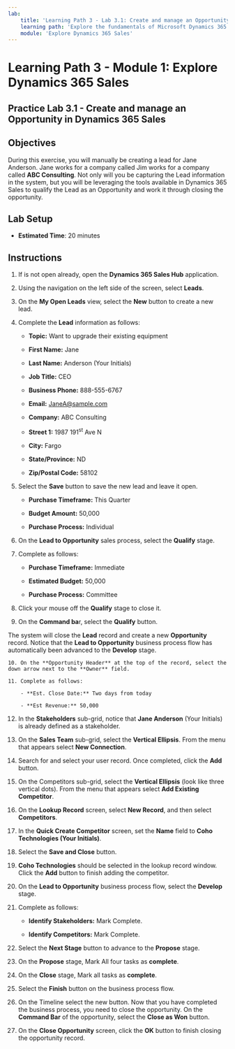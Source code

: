 ```yaml
---
lab:
    title: 'Learning Path 3 - Lab 3.1: Create and manage an Opportunity in Dynamics 365 Sales'
    learning path: 'Explore the fundamentals of Microsoft Dynamics 365 Sales'
    module: 'Explore Dynamics 365 Sales'
---
```



Learning Path 3 - Module 1: Explore Dynamics 365 Sales
========================

## Practice Lab 3.1 - Create and manage an Opportunity in Dynamics 365 Sales 

## Objectives

During this exercise, you will manually be creating a lead for Jane Anderson. Jane works for a company called Jim works for a company called **ABC Consulting**. Not only will you be capturing the Lead information in the system, but you will be leveraging the tools available in Dynamics 365 Sales to qualify the Lead as an Opportunity and work it through closing the opportunity.


## Lab Setup

  - **Estimated Time**: 20 minutes

## Instructions


1. If is not open already, open the **Dynamics 365 Sales Hub** application.

2. Using the navigation on the left side of the screen, select **Leads**. 

3. On the **My Open Leads** view, select the **New** button to create a new lead. 

4. Complete the **Lead** information as follows:

	- **Topic:** Want to upgrade their existing equipment

	- **First Name:** Jane

	- **Last Name:** Anderson (Your Initials)

	- **Job Title:** CEO

	- **Business Phone:** 888-555-6767

	- **Email:** [JaneA@sample.com](mailto:JaneA@sample.com)

	- **Company:** ABC Consulting

	- **Street 1:** 1987 191<sup data-htmlnode="">st</sup> Ave N

	- **City:** Fargo

	- **State/Province:** ND

	- **Zip/Postal Code:** 58102

5. Select the **Save** button to save the new lead and leave it open. 

	- **Purchase Timeframe:** This Quarter

	- **Budget Amount:** 50,000

	- **Purchase Process:** Individual

6. On the **Lead to Opportunity** sales process, select the **Qualify** stage.

7. Complete as follows:

	- **Purchase Timeframe:** Immediate

	- **Estimated Budget:** 50,000 

	- **Purchase Process:** Committee

8. Click your mouse off the **Qualify** stage to close it. 

9. On the **Command ba**r, select the **Qualify** button. 

The system will close the **Lead** record and create a new **Opportunity** record. Notice that the **Lead to Opportunity** business process flow has automatically been advanced to the **Develop** stage. 

	10. On the **Opportunity Header** at the top of the record, select the down arrow next to the **Owner** field.

	11. Complete as follows:

		- **Est. Close Date:** Two days from today

		- **Est Revenue:** 50,000

12. In the **Stakeholders** sub-grid, notice that **Jane Anderson** (Your Initials) is already defined as a stakeholder.

13. On the **Sales Team** sub-grid, select the **Vertical Ellipsis**. From the menu that appears select **New Connection**.

14. Search for and select your user record. Once completed, click the **Add** button.

15. On the Competitors sub-grid, select the **Vertical Ellipsis** (look like three vertical dots). From the menu that appears select **Add Existing Competitor**.

16. On the **Lookup Record** screen, select **New Record**, and then select **Competitors**.

17. In the **Quick Create Competitor** screen, set the **Name** field to **Coho Technologies (Your Initials)**.

18. Select the **Save and Close** button.

19. **Coho Technologies** should be selected in the lookup record window. Click the **Add** button to finish adding the competitor.

20. On the **Lead to Opportunity** business process flow, select the **Develop** stage. 

21. Complete as follows:

	- **Identify Stakeholders:** Mark Complete.

	- **Identify Competitors:** Mark Complete. 

22. Select the **Next Stage** button to advance to the **Propose** stage. 

23. On the **Propose** stage, Mark All four tasks as **complete**. 

24. On the **Close** stage, Mark all tasks as **complete**. 

25. Select the **Finish** button on the business process flow. 

26. On the Timeline select the new button. Now that you have completed the business process, you need to close the opportunity. On the **Command Bar** of the opportunity, select the **Close as Won** button.

27. On the **Close Opportunity** screen, click the **OK** button to finish closing the opportunity record.


